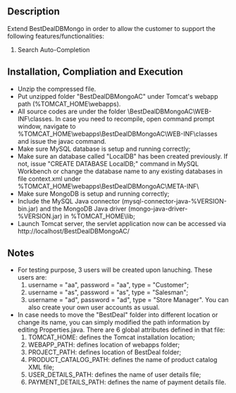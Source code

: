 ## Description
Extend BestDealDBMongo in order to allow the customer to support the following features/functionalities:
1. Search Auto-Completion

## Installation, Compliation and Execution
- Unzip the compressed file.
- Put unzipped folder "BestDealDBMongoAC" under Tomcat's webapp path (%TOMCAT_HOME\webapps).
- All source codes are under the folder \BestDealDBMongoAC\WEB-INF\classes. In case you need to recompile, open command prompt window, navigate to %TOMCAT_HOME\webapps\BestDealDBMongoAC\WEB-INF\classes and issue the javac command.
- Make sure MySQL database is setup and running correctly;
- Make sure an database called "LocalDB" has been created previously. If not, issue "CREATE DATABASE LocalDB;" command in MySQL Workbench or change the database name to any existing databases in file context.xml under %TOMCAT_HOME\webapps\BestDealDBMongoAC\META-INF\
- Make sure MongoDB is setup and running correctly;
- Include the MySQL Java connector (mysql-connector-java-%VERSION-bin.jar) and the MongoDB Java driver (mongo-java-driver-%VERSION.jar) in %TOMCAT_HOME\lib;
- Launch Tomcat server, the servlet application now can be accessed via http://localhost/BestDealDBMongoAC/

## Notes
- For testing purpose, 3 users will be created upon lanuching. These users are:
    1. username = "aa", password = "aa", type = "Customer";
    2. username = "as", password = "as", type = "Salesman";
    3. username = "ad", password = "ad", type = "Store Manager".
You can also create your own user accounts as usual.
- In case needs to move the "BestDeal" folder into different location or change its name, you can simply modified the path information by editing Properties.java. There are 6 global attributes defined in that file:
    1. TOMCAT_HOME: defines the Tomcat installation location;
    2. WEBAPP_PATH: defines location of webapps folder;
    3. PROJECT_PATH: defines location of BestDeal folder;
    4. PRODUCT_CATALOG_PATH: defines the name of product catalog XML file;
    5. USER_DETAILS_PATH: defines the name of user details file;
    6. PAYMENT_DETAILS_PATH: defines the name of payment details file.
